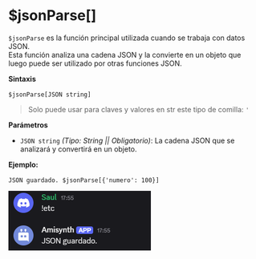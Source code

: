 
# $jsonParse[]

`$jsonParse` es la función principal utilizada cuando se trabaja con datos JSON.  
Esta función analiza una cadena JSON y la convierte en un objeto que luego puede ser utilizado por otras funciones JSON.  

**Sintaxis**
```plaintext
$jsonParse[JSON string]
```
> Solo puede usar para claves y valores en str este tipo de comilla: `'`

**Parámetros**
- `JSON string` *(Tipo: String || Obligatorio)*: La cadena JSON que se analizará y convertirá en un objeto.  

**Ejemplo:**

```
JSON guardado. $jsonParse[{'numero': 100}]
```

![alt text](image-36.png)